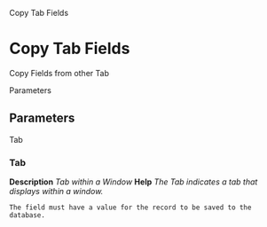 
Copy Tab Fields
# Copy Tab Fields


Copy Fields from other Tab

Parameters
## Parameters


Tab
### Tab

**Description**
 *Tab within a Window*
**Help**
 *The Tab indicates a tab that displays within a window.*

```
The field must have a value for the record to be saved to the database.
```